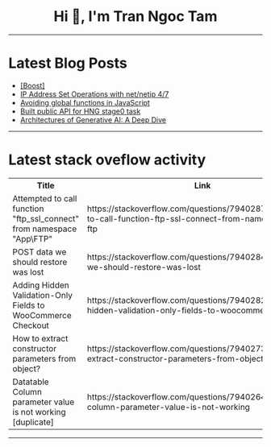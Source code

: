 <h1 align="center">Hi 👋, I'm Tran Ngoc Tam</h1>

---

# Latest Blog Posts 
<!-- BLOG-POST-LIST:START -->
- [[Boost]](https://dev.to/ben/-36dm)
- [IP Address Set Operations with net/netip 4/7](https://dev.to/rezmoss/ip-address-set-operations-with-netnetip-47-38b2)
- [Avoiding global functions in JavaScript](https://dev.to/56_kode/avoiding-global-functions-in-javascript-1hlm)
- [Built public API for HNG stage0 task](https://dev.to/mayowakalejaiye/built-public-api-for-hng-stage0-task-3aa8)
- [Architectures of Generative AI: A Deep Dive](https://dev.to/sharsha315/architectures-of-generative-ai-a-deep-dive-6nf)
<!-- BLOG-POST-LIST:END -->

---

# Latest stack oveflow activity
<table>
  <tr><th>Title</th><th>Link</th></tr>
  <!-- STACKOVERFLOW:START --><tr><td>Attempted to call function &quot;ftp_ssl_connect&quot; from namespace &quot;App\FTP&quot;</td><td>https://stackoverflow.com/questions/79402876/attempted-to-call-function-ftp-ssl-connect-from-namespace-app-ftp</td></tr><tr><td>POST data we should restore was lost</td><td>https://stackoverflow.com/questions/79402848/post-data-we-should-restore-was-lost</td></tr><tr><td>Adding Hidden Validation-Only Fields to WooCommerce Checkout</td><td>https://stackoverflow.com/questions/79402828/adding-hidden-validation-only-fields-to-woocommerce-checkout</td></tr><tr><td>How to extract constructor parameters from object?</td><td>https://stackoverflow.com/questions/79402735/how-to-extract-constructor-parameters-from-object</td></tr><tr><td>Datatable Column parameter value is not working [duplicate]</td><td>https://stackoverflow.com/questions/79402641/datatable-column-parameter-value-is-not-working</td></tr><!-- STACKOVERFLOW:END -->
</table>

---


